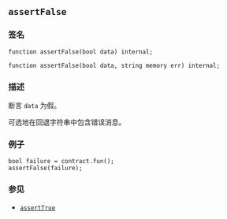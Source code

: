 ## `assertFalse`

### 签名

```solidity
function assertFalse(bool data) internal;
```

```solidity
function assertFalse(bool data, string memory err) internal;
```

### 描述

断言 `data` 为假。

可选地在回退字符串中包含错误消息。

### 例子

```solidity
bool failure = contract.fun();
assertFalse(failure);
```


### 参见

- [`assertTrue`](./assertTrue.md)